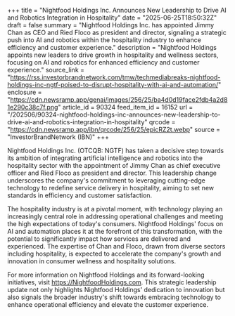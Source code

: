 +++
title = "Nightfood Holdings Inc. Announces New Leadership to Drive AI and Robotics Integration in Hospitality"
date = "2025-06-25T18:50:32Z"
draft = false
summary = "Nightfood Holdings Inc. has appointed Jimmy Chan as CEO and Ried Floco as president and director, signaling a strategic push into AI and robotics within the hospitality industry to enhance efficiency and customer experience."
description = "Nightfood Holdings appoints new leaders to drive growth in hospitality and wellness sectors, focusing on AI and robotics for enhanced efficiency and customer experience."
source_link = "https://rss.investorbrandnetwork.com/tmw/techmediabreaks-nightfood-holdings-inc-ngtf-poised-to-disrupt-hospitality-with-ai-and-automation/"
enclosure = "https://cdn.newsramp.app/genai/images/256/25/ba4d0d19face2fdb4a2d81e290c38c7f.png"
article_id = 90324
feed_item_id = 16152
url = "/202506/90324-nightfood-holdings-inc-announces-new-leadership-to-drive-ai-and-robotics-integration-in-hospitality"
qrcode = "https://cdn.newsramp.app/ibn/qrcode/256/25/epicRZ2t.webp"
source = "InvestorBrandNetwork (IBN)"
+++

<p>Nightfood Holdings Inc. (OTCQB: NGTF) has taken a decisive step towards its ambition of integrating artificial intelligence and robotics into the hospitality sector with the appointment of Jimmy Chan as chief executive officer and Ried Floco as president and director. This leadership change underscores the company's commitment to leveraging cutting-edge technology to redefine service delivery in hospitality, aiming to set new standards in efficiency and customer satisfaction.</p><p>The hospitality industry is at a pivotal moment, with technology playing an increasingly central role in addressing operational challenges and meeting the high expectations of today's consumers. Nightfood Holdings' focus on AI and automation places it at the forefront of this transformation, with the potential to significantly impact how services are delivered and experienced. The expertise of Chan and Floco, drawn from diverse sectors including hospitality, is expected to accelerate the company's growth and innovation in consumer wellness and hospitality solutions.</p><p>For more information on Nightfood Holdings and its forward-looking initiatives, visit <a href='https://NightfoodHoldings.com' rel='nofollow' target='_blank'>https://NightfoodHoldings.com</a>. This strategic leadership update not only highlights Nightfood Holdings' dedication to innovation but also signals the broader industry's shift towards embracing technology to enhance operational efficiency and elevate the customer experience.</p>